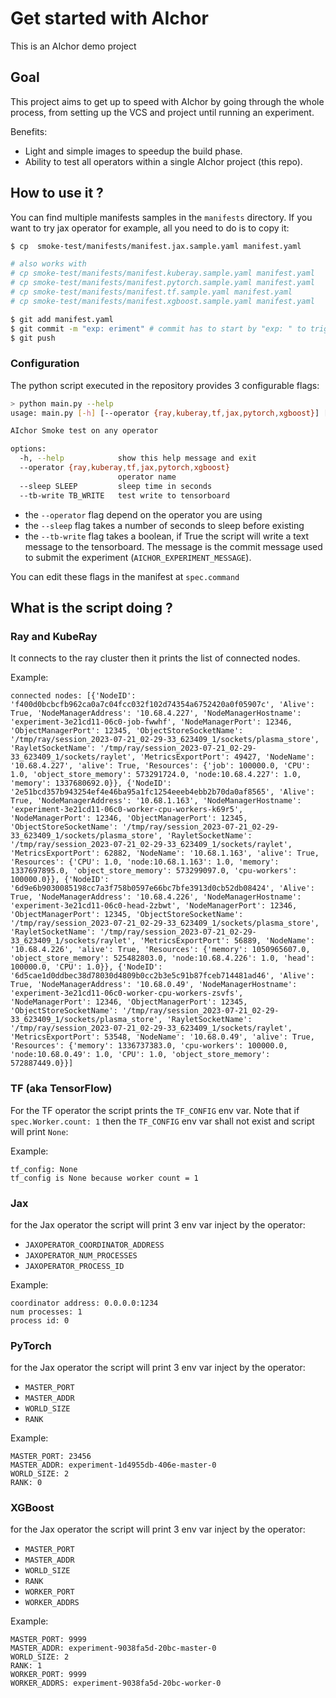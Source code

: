 # Get started with AIchor

This is an AIchor demo project

## Goal

This project aims to get up to speed with AIchor by going through the whole process, from setting up the VCS and project until running an experiment.


Benefits:
- Light and simple images to speedup the build phase.
- Ability to test all operators within a single AIchor project (this repo).


## How to use it ?

You can find multiple manifests samples in the `manifests` directory. If you want to try jax operator for example, all you need to do is to copy it:

```bash
$ cp  smoke-test/manifests/manifest.jax.sample.yaml manifest.yaml

# also works with
# cp smoke-test/manifests/manifest.kuberay.sample.yaml manifest.yaml
# cp smoke-test/manifests/manifest.pytorch.sample.yaml manifest.yaml
# cp smoke-test/manifests/manifest.tf.sample.yaml manifest.yaml
# cp smoke-test/manifests/manifest.xgboost.sample.yaml manifest.yaml

$ git add manifest.yaml
$ git commit -m "exp: eriment" # commit has to start by "exp: " to trigger experiment
$ git push
```


### Configuration

The python script executed in the repository provides 3 configurable flags:

```bash
> python main.py --help
usage: main.py [-h] [--operator {ray,kuberay,tf,jax,pytorch,xgboost}] [--sleep SLEEP] [--tb-write TB_WRITE]

AIchor Smoke test on any operator

options:
  -h, --help            show this help message and exit
  --operator {ray,kuberay,tf,jax,pytorch,xgboost}
                        operator name
  --sleep SLEEP         sleep time in seconds
  --tb-write TB_WRITE   test write to tensorboard
```

- the `--operator` flag depend on the operator you are using
- the `--sleep` flag takes a number of seconds to sleep before existing
- the `--tb-write` flag takes a boolean, if True the script will write a text message to the tensorboard. The message is the commit message used to submit the experiment (`AICHOR_EXPERIMENT_MESSAGE`).

You can edit these flags in the manifest at `spec.command`

## What is the script doing ?

### Ray and KubeRay

It connects to the ray cluster then it prints the list of connected nodes.

Example:
```
connected nodes: [{'NodeID': 'f400d0bcbcfb962ca0a7c04fcc032f102d74354a6752420a0f05907c', 'Alive': True, 'NodeManagerAddress': '10.68.4.227', 'NodeManagerHostname': 'experiment-3e21cd11-06c0-job-fwwhf', 'NodeManagerPort': 12346, 'ObjectManagerPort': 12345, 'ObjectStoreSocketName': '/tmp/ray/session_2023-07-21_02-29-33_623409_1/sockets/plasma_store', 'RayletSocketName': '/tmp/ray/session_2023-07-21_02-29-33_623409_1/sockets/raylet', 'MetricsExportPort': 49427, 'NodeName': '10.68.4.227', 'alive': True, 'Resources': {'job': 100000.0, 'CPU': 1.0, 'object_store_memory': 573291724.0, 'node:10.68.4.227': 1.0, 'memory': 1337680692.0}}, {'NodeID': '2e51bcd357b943254ef4e46ba95a1fc1254eeeb4ebb2b70da0af8565', 'Alive': True, 'NodeManagerAddress': '10.68.1.163', 'NodeManagerHostname': 'experiment-3e21cd11-06c0-worker-cpu-workers-k69r5', 'NodeManagerPort': 12346, 'ObjectManagerPort': 12345, 'ObjectStoreSocketName': '/tmp/ray/session_2023-07-21_02-29-33_623409_1/sockets/plasma_store', 'RayletSocketName': '/tmp/ray/session_2023-07-21_02-29-33_623409_1/sockets/raylet', 'MetricsExportPort': 62882, 'NodeName': '10.68.1.163', 'alive': True, 'Resources': {'CPU': 1.0, 'node:10.68.1.163': 1.0, 'memory': 1337697895.0, 'object_store_memory': 573299097.0, 'cpu-workers': 100000.0}}, {'NodeID': '6d9e6b9030085198cc7a3f758b0597e66bc7bfe3913d0cb52db08424', 'Alive': True, 'NodeManagerAddress': '10.68.4.226', 'NodeManagerHostname': 'experiment-3e21cd11-06c0-head-2zbwt', 'NodeManagerPort': 12346, 'ObjectManagerPort': 12345, 'ObjectStoreSocketName': '/tmp/ray/session_2023-07-21_02-29-33_623409_1/sockets/plasma_store', 'RayletSocketName': '/tmp/ray/session_2023-07-21_02-29-33_623409_1/sockets/raylet', 'MetricsExportPort': 56889, 'NodeName': '10.68.4.226', 'alive': True, 'Resources': {'memory': 1050965607.0, 'object_store_memory': 525482803.0, 'node:10.68.4.226': 1.0, 'head': 100000.0, 'CPU': 1.0}}, {'NodeID': '6d5cae1d0ddbec38d78030d4809b0cc2b3e5c91b87fceb714481ad46', 'Alive': True, 'NodeManagerAddress': '10.68.0.49', 'NodeManagerHostname': 'experiment-3e21cd11-06c0-worker-cpu-workers-zsvfs', 'NodeManagerPort': 12346, 'ObjectManagerPort': 12345, 'ObjectStoreSocketName': '/tmp/ray/session_2023-07-21_02-29-33_623409_1/sockets/plasma_store', 'RayletSocketName': '/tmp/ray/session_2023-07-21_02-29-33_623409_1/sockets/raylet', 'MetricsExportPort': 53548, 'NodeName': '10.68.0.49', 'alive': True, 'Resources': {'memory': 1336737383.0, 'cpu-workers': 100000.0, 'node:10.68.0.49': 1.0, 'CPU': 1.0, 'object_store_memory': 572887449.0}}]
```

### TF (aka TensorFlow)

For the TF operator the script prints the `TF_CONFIG` env var. Note that if  `spec.Worker.count: 1` then the `TF_CONFIG` env var shall not exist and script will print `None`:

Example:
```
tf_config: None
tf_config is None because worker count = 1
```

### Jax

for the Jax operator the script will print 3 env var inject by the operator:
- `JAXOPERATOR_COORDINATOR_ADDRESS`
- `JAXOPERATOR_NUM_PROCESSES`
- `JAXOPERATOR_PROCESS_ID`

Example:
```
coordinator address: 0.0.0.0:1234
num processes: 1
process id: 0
```

### PyTorch

for the Jax operator the script will print 3 env var inject by the operator:
- `MASTER_PORT`
- `MASTER_ADDR`
- `WORLD_SIZE`
- `RANK`

Example:
```
MASTER_PORT: 23456
MASTER_ADDR: experiment-1d4955db-406e-master-0
WORLD_SIZE: 2
RANK: 0
```

### XGBoost

for the Jax operator the script will print 3 env var inject by the operator:
- `MASTER_PORT`
- `MASTER_ADDR`
- `WORLD_SIZE`
- `RANK`
- `WORKER_PORT`
- `WORKER_ADDRS`

Example:
```
MASTER_PORT: 9999
MASTER_ADDR: experiment-9038fa5d-20bc-master-0
WORLD_SIZE: 2
RANK: 1
WORKER_PORT: 9999
WORKER_ADDRS: experiment-9038fa5d-20bc-worker-0
```